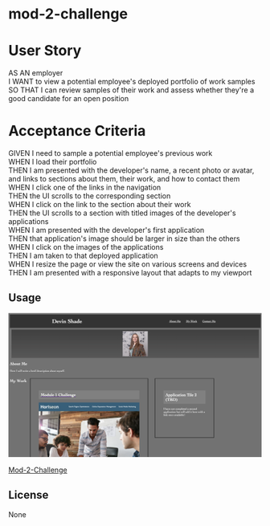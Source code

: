 # mod-2-challenge

# User Story
<p>
AS AN employer <br>
I WANT to view a potential employee's deployed portfolio of work samples<br>
SO THAT I can review samples of their work and assess whether they're a good candidate for an open position<br>
</p>

# Acceptance Criteria
<p>
GIVEN I need to sample a potential employee's previous work<br>
WHEN I load their portfolio<br>
THEN I am presented with the developer's name, a recent photo or avatar, and links to sections about them, their work, and how to contact them<br>
WHEN I click one of the links in the navigation<br>
THEN the UI scrolls to the corresponding section<br>
WHEN I click on the link to the section about their work<br>
THEN the UI scrolls to a section with titled images of the developer's applications<br>
WHEN I am presented with the developer's first application<br>
THEN that application's image should be larger in size than the others<br>
WHEN I click on the images of the applications<br>
THEN I am taken to that deployed application<br>
WHEN I resize the page or view the site on various screens and devices<br>
THEN I am presented with a responsive layout that adapts to my viewport<br>
</p>

## Usage

![Preview: My Portfolio](./assets/Screenshot%202023-09-28%20at%209.02.48%20PM.png)

[Mod-2-Challenge](https://devinshade.github.io/mod-2-challenge/)

## License

None